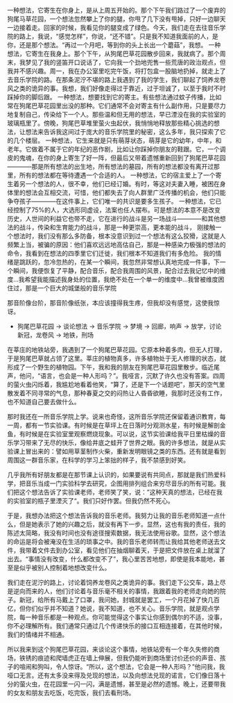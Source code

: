 一种想法，它寄生在你身上，是从上周五开始的。那个下午我们路过了一个废弃的狗尾马草花园，一个想法忽然攀上了你的腿，你甩了几下没有甩掉，只好一边聊天一边接着走。回家的时候，我看见你的腿变成了绿色。今天，我们走在去往音乐学院的路上，我说，“感觉怎样”，你说，“还不错”。只是我不知道我面前的人，是你，还是那个想法。“再过一个月吧，等到你的头上长出一个蘑菇”，我想。
一种想法，它寄生在我身上。那个下午，从狗尾巴草花园散步回来，我就病了。那个周末，我梦见了我的竖笛开口说话了，它向我一个劲地兜售一些荒唐的政治观点，但我并不感兴趣。周一，我在办公室里吃完午饭，将打包盒一股脑地扔掉，就走上了去音乐学院的路。在那条泥泞不堪的路上我遇到了我的学生，我们聊起了饲养龙卷风之类的诡异的事。我想，我们好像走得过于靠近，过于坦诚了，以至于我时不时踩掉你的脚后跟。
一种想法，想要找到它的寄主。有些想法通过蚊子传播，比如常在狗尾巴草花园里出没的那种。它们通常不会对寄主有什么副作用，只是要尽力地复制自己，传染给下一个人。那些温和但无用的想法，早已湮没在我的实验室的玻璃瓶里了。傍晚，狗尾巴草堆里萤火虫起伏，我悄悄地释放那些精心挑选的想法，让想法来告诉我这间过于庞大的音乐学院里的秘密，这么多年，我只探索了它的几个楼层。
一种想法，它生来就是只有萌芽状态，萌芽是它的幼年，中年，和老年。它做着不属于它的年纪的恶作剧，比如让你踩掉你朋友的鞋跟。它，一个调皮的鬼魂，在你的身上寄生了好一阵，但最后又带着遗憾重新回到了狗尾巴草花园————那是所有想法的出生地，所有想法的墓园，所有的想法都没有离开过那里，所有的想法都在等待遭遇一个合适的人。
一种想法，它的宿主爱上了一个寄生着另一个想法的人，很不幸，他们已经订婚。有时，等这对夫妻入睡，被困在身体里的想法会互相交流，可惜，他们都失去了向人群里广泛传播的机会，他们只能争夺孩子————在这件事上，它们唯一的共识是要多生孩子。
一种想法，它已经控制了75%的人，大选形同虚设，法案也任人摆布。可是想法的本意不是改变历史，人世间的利益它也带不走，它在进行的战斗是另一场战斗————和其他想法的战斗，传染和生育能力的战斗，那是一种更崇高，更本能的战斗，
刚接触一个想法时，我们没有那么多防备，根本没意识到过一个想法有这么狡猾，这就是人频繁上当，被骗的原因：他们喜欢远远地高估自己，那是一种感染力极强的想法的命令，我看到在想法的四季里它们迁徙，我们根本不知道我们有多危险。
我的情绪是跳跃的，忽冷忽热的，在某一个瞬间，我忽然非常想认真地完成一件事，下一个瞬间，我便恢复了平静，配合音乐，配合我周围的风景，配合过去我记忆中的维度...我希望我能描述我身处的位置，我绝不处在一个单一的维度中...我曾被维度困住过，那是一个巨大的城堡般的音乐学院

那音阶像台阶，那音阶像纸张，本应该撞得我生疼，但我却没有感觉，这使我惊讶。
- 狗尾巴草花园 -> 谈论想法 -> 音乐学院 -> 梦境 -> 回廊，响声 -> 放学，讨论新冠，龙卷风 -> 地铁，刑场 

在莘庄的地铁站旁，我遇到了一个狗尾巴草花园。它原本种着多肉，但无人打理，于是狗尾巴草就占领了这里。莘庄的植物真多，许多植物处于无人修理的状态，就形成了一个野生的植物园。下午，我和我的朋友在狗尾巴草花园里散步。临近尾声，他问，“语言，也会是一种人形吗？”。我哑言，沉默了许久也没有答案。四周的萤火虫闪烁着，我尴尬地看着他笑，“算了，还是下一个话题吧”，那天的空气里散发着不同寻常的气息，那种春夏之交的闷热让人昏昏欲睡，我那时还没有工作，也不知道自己要去做什么。

那时我还在一所音乐学院上学。说来也奇怪，这所音乐学院还保留着通识教育，每一周，都有一节实验课。有时候是在草坪上在日落时分观测水星，有时候是解剖金鱼，有时候是在实验室里观察燃烧现象。可以说，这节实验课给我平日里枯燥的音乐学习带来了无尽的快乐，像给井底之蛙开了世界之眼。我的许多想法，就是从实验课上冒出来的：譬如用草茎制作火柴，重新发明眼镜之类的东西。还有就是看到周围这一群音乐家，在科学的学习上笨拙的样子，我不禁感到好笑。

几乎我所有好朋友都是在那节课上认识的，如果要说有共同点，那就是我们热爱科学，把音乐当成一门实验科学去研究，企图用排列组合来穷尽音乐的所有可能。我们把这个想法告诉了实验课老师，老师笑了笑，说：”这种天真的想法，已经在我的实验室的瓶子里湮灭了“。我们只好作罢。但我仍然不死心。

于是，我想办法把这个想法告诉我的音乐老师。我努力让我的音乐老师知道一点什么，但是她表示了她的兴趣之后，就没有再下一步。显然，这也有我的责任，我的陈述太简略，我没有时间也没有途径搜索数据，我无法使用谷歌。显然，这个想法的命运是将会被淹没在生活的琐事之中。我的音乐老师转而让我给其他老师送去文件，我带着文件去到办公室，看见他们在抽烟聊着天，于是把文件放在桌上就溜了出去。“事情没有改变，什么都改变不了”，我心里苦苦地想，即使是我本能地，甚至是似乎被别人控制着地想改变什么。

我们走在泥泞的路上，讨论着饲养龙卷风之类诡异的事。我们走下公交车，路上尽是逆向而来的人，他们讨论着与音乐毫不相关的事情，我跟着我的老师走向她的院子。新冠，给所有马戴上了口罩，我问她，封城就是罢工，一个月花掉了快几百亿，但你们似乎并不知道？她说，我不知道，也不关心。音乐学院，就是观点学院，每一种音乐都是一种观点。你可能觉得这个事实让你感到偶尔的不适，没事，你不必理解所有。我们通常只通过几个传递快乐的接口互相连接着，在其他时候，我们的情绪并不相通。

所以我来到这个狗尾巴草花园，来谈论这个事情，地铁站旁有一个年久失修的商场，铁锈的痕迹和爬墙虎正在墙上伸展，但我仍能听到商场里讨价还价的声音、孩子的喧闹和狗叫，令人惊讶。“所以，这个想法，它会是一种人形吗？”他问我，我哑口无言。还有太多没来得及兑现的想法，以及向想法兑现的诺言，它们像日落十分的萤火虫，在花园里一闪一闪，满是遗憾，甚至是必然的遗憾。晚上，还要带我的女友和朋友去吃饭，吃完饭，我们去看刑场。
